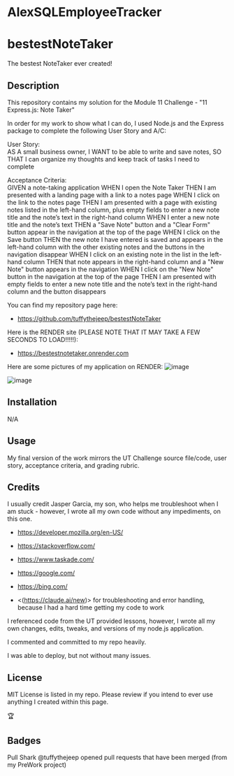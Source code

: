 # AlexSQLEmployeeTracker

# bestestNoteTaker

The bestest NoteTaker ever created!

## Description

This repository contains my solution for the Module 11 Challenge - "11 Express.js: Note Taker"

In order for my work to show what I can do, I used Node.js and the Express package to complete the following User Story and A/C:

User Story: \
AS A small business owner, I WANT to be able to write and save notes, SO THAT I can organize my thoughts and keep track of tasks I need to complete

Acceptance Criteria: \
GIVEN a note-taking application
WHEN I open the Note Taker
THEN I am presented with a landing page with a link to a notes page
WHEN I click on the link to the notes page
THEN I am presented with a page with existing notes listed in the left-hand column, plus empty fields to enter a new note title and the note’s text in the right-hand column
WHEN I enter a new note title and the note’s text
THEN a "Save Note" button and a "Clear Form" button appear in the navigation at the top of the page
WHEN I click on the Save button
THEN the new note I have entered is saved and appears in the left-hand column with the other existing notes and the buttons in the navigation disappear
WHEN I click on an existing note in the list in the left-hand column
THEN that note appears in the right-hand column and a "New Note" button appears in the navigation
WHEN I click on the "New Note" button in the navigation at the top of the page
THEN I am presented with empty fields to enter a new note title and the note’s text in the right-hand column and the button disappears

You can find my repository page here:

- <https://github.com/tuffythejeep/bestestNoteTaker>

Here is the RENDER site (PLEASE NOTE THAT IT MAY TAKE A FEW SECONDS TO LOAD!!!!!):

- <https://bestestnotetaker.onrender.com>

Here are some pictures of my application on RENDER:
![image](https://github.com/user-attachments/assets/4ab45a30-26f0-49d3-b747-63a6b2b90d79)

![image](https://github.com/user-attachments/assets/a780b06a-9d26-4b5c-9317-f68b8329af2b)



## Installation

N/A

## Usage

My final version of the work mirrors the UT Challenge source file/code, user story, acceptance criteria, and grading rubric.

## Credits

I usually credit Jasper Garcia, my son, who helps me troubleshoot when I am stuck - however, I wrote all my own code without any impediments, on this one.

- <https://developer.mozilla.org/en-US/>

- <https://stackoverflow.com/>

- <https://www.taskade.com/>

- <https://google.com/>

- <https://bing.com/>

- <(https://claude.ai/new)> for troubleshooting and error handling, because I had a hard time getting my code to work



I referenced code from the UT provided lessons, however, I wrote all my own changes, edits, tweaks, and versions of my node.js application.

I commented and committed to my repo heavily.

I was able to deploy, but not without many issues.

## License

MIT License is listed in my repo. Please review if you intend to ever use anything I created within this page.

:trophy:

## Badges

Pull Shark
@tuffythejeep opened pull requests that have been merged (from my PreWork project)
